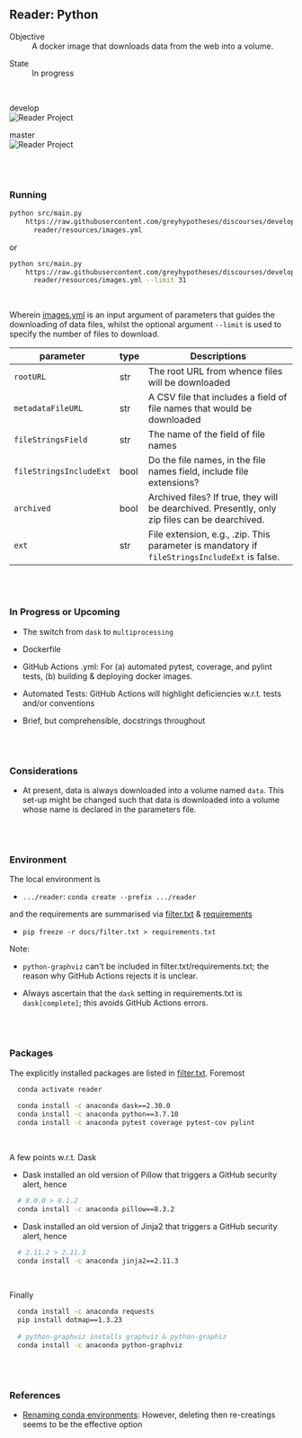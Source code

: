 ## Reader: Python

<dl>
    <dt>Objective</dt>
    <dd>A docker image that downloads data from the web into a volume.</dd>
</dl>

<dl>
    <dt>State</dt>
    <dd>In progress</dd>
</dl>

<br>

develop <br>
![Reader Project](https://github.com/greyhypotheses/readerpython/workflows/Reader%20Project/badge.svg?branch=develop)

master <br>
![Reader Project](https://github.com/greyhypotheses/readerpython/workflows/Reader%20Project/badge.svg?branch=master)

<br>
<br>

### Running

```bash
python src/main.py
    https://raw.githubusercontent.com/greyhypotheses/discourses/develop/
      reader/resources/images.yml
```

or

```bash
python src/main.py
    https://raw.githubusercontent.com/greyhypotheses/discourses/develop/
      reader/resources/images.yml --limit 31
```

<br>

Wherein [images.yml](https://raw.githubusercontent.com/greyhypotheses/discourses/develop/reader/resources/images.yml) is an input argument of parameters that guides the downloading of data files, whilst the optional argument `--limit` is used to specify the number of files to download.

parameter | type | Descriptions
---  | ---  | ---
`rootURL` | str | The root URL from whence files will be downloaded
`metadataFileURL` | str | A CSV file that includes a field of file names that would be downloaded
`fileStringsField` | str | The name of the field of file names
`fileStringsIncludeExt` | bool | Do the file names, in the file names field, include file extensions?
`archived` | bool | Archived files?  If true, they will be dearchived.  Presently, only zip files can be dearchived.
`ext` | str | File extension, e.g., .zip.  This parameter is mandatory if `fileStringsIncludeExt` is false.

<br>
<br>

### In Progress or Upcoming

* The switch from `dask` to `multiprocessing`

* Dockerfile

* GitHub Actions .yml: For (a) automated pytest, coverage, and pylint tests, (b) building & deploying docker images.

* Automated Tests: GitHub Actions will highlight deficiencies w.r.t. tests and/or conventions

* Brief, but comprehensible, docstrings throughout

<br>
<br>

### Considerations

* At present, data is always downloaded into a volume named `data`.  This set-up might be changed such that data is downloaded into a volume whose name is declared in the parameters file.


<br>
<br>

### Environment

The local environment is

* `.../reader`: `conda create --prefix .../reader`

and the requirements are summarised via [filter.txt](./docs/filter.txt) & [requirements](requirements.txt)

* `pip freeze -r docs/filter.txt > requirements.txt`

Note:

* `python-graphviz` can't be included in filter.txt/requirements.txt; the reason why GitHub Actions rejects it is unclear.

* Always ascertain that the `dask` setting in requirements.txt is `dask[complete]`; this avoids GitHub Actions errors.

<br>
<br>

### Packages

The explicitly installed packages are listed in [filter.txt](./docs/filter.txt).  Foremost

```bash
  conda activate reader
    
  conda install -c anaconda dask==2.30.0
  conda install -c anaconda python==3.7.10
  conda install -c anaconda pytest coverage pytest-cov pylint
```

<br>

A few points w.r.t. Dask

* Dask installed an old version of Pillow that triggers a GitHub security alert, hence<br>
```bash
  # 8.0.0 > 8.1.2
  conda install -c anaconda pillow==8.3.2
```

* Dask installed an old version of Jinja2 that triggers a GitHub security alert, hence<br>
```bash
  # 2.11.2 > 2.11.3
  conda install -c anaconda jinja2==2.11.3
```

<br>

Finally

```bash
  conda install -c anaconda requests 
  pip install dotmap==1.3.23
  
  # python-graphviz installs graphviz & python-graphiz
  conda install -c anaconda python-graphviz
```

<br>
<br>

### References

* [Renaming conda environments](https://www.scivision.dev/rename-conda-python-environment/): However, deleting then re-creatings seems to be the effective option

<br>
<br>
